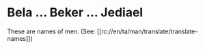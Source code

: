 # Bela ... Beker ... Jediael

These are names of men. (See: [[rc://en/ta/man/translate/translate-names]])

